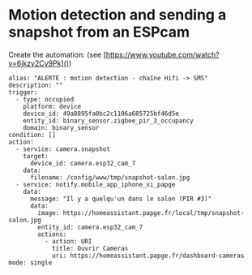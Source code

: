 # Motion detection and sending a snapshot from an ESPcam

Create the automation:
(see [https://www.youtube.com/watch?v=6jkzy2Cv9Pk]())
```automation
alias: "ALERTE : motion detection - chaîne Hifi -> SMS"
description: ""
trigger:
  - type: occupied
    platform: device
    device_id: 49a8895fa0bc2c1106a685725bf46d5e
    entity_id: binary_sensor.zigbee_pir_3_occupancy
    domain: binary_sensor
condition: []
action:
  - service: camera.snapshot
    target:
      device_id: camera.esp32_cam_7
    data:
      filename: /config/www/tmp/snapshot-salon.jpg
  - service: notify.mobile_app_iphone_xi_papge
    data:
      message: "Il y a quelqu'un dans le salon (PIR #3)"
      data:
        image: https://homeassistant.papge.fr/local/tmp/snapshot-salon.jpg
        entity_id: camera.esp32_cam_7
        actions:
          - action: URI
            title: Ouvrir Cameras
            uri: https://homeassistant.papge.fr/dashboard-cameras
mode: single
```
